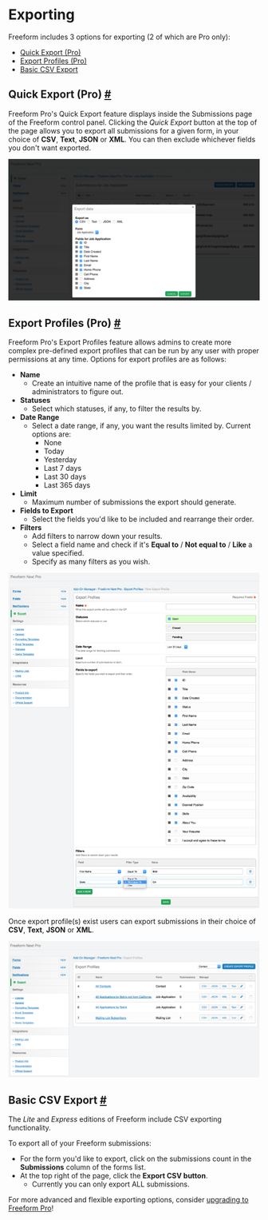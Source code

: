 # Exporting

Freeform includes 3 options for exporting (2 of which are Pro only):

* [Quick Export (Pro)](#quick-export)
* [Export Profiles (Pro)](#export-profiles)
* [Basic CSV Export](#basic-csv)

## Quick Export (Pro) <a href="#quick-export" id="quick-export" class="docs-anchor">#</a>

Freeform Pro's Quick Export feature displays inside the Submissions page of the Freeform control panel. Clicking the *Quick Export* button at the top of the page allows you to export all submissions for a given form, in your choice of **CSV**, **Text**, **JSON** or **XML**. You can then exclude whichever fields you don't want exported.

[![Quick Export](images/cp_export-quick.png)](images/cp_export-quick.png)


## Export Profiles (Pro) <a href="#export-profiles" id="export-profiles" class="docs-anchor">#</a>

Freeform Pro's Export Profiles feature allows admins to create more complex pre-defined export profiles that can be run by any user with proper permissions at any time. Options for export profiles are as follows:

* **Name**
	* Create an intuitive name of the profile that is easy for your clients / administrators to figure out.
* **Statuses**
	* Select which statuses, if any, to filter the results by.
* **Date Range**
	* Select a date range, if any, you want the results limited by. Current options are:
		* None
		* Today
		* Yesterday
		* Last 7 days
		* Last 30 days
		* Last 365 days
* **Limit**
	* Maximum number of submissions the export should generate.
* **Fields to Export**
	* Select the fields you'd like to be included and rearrange their order.
* **Filters**
	* Add filters to narrow down your results.
	* Select a field name and check if it's **Equal to** / **Not equal to** / **Like** a value specified.
	* Specify as many filters as you wish.

[![Form](images/cp_export-profile-create.png)](images/cp_export-profile-create.png)

Once export profile(s) exist users can export submissions in their choice of **CSV**, **Text**, **JSON** or **XML**.

[![Form](images/cp_export-profile-list.png)](images/cp_export-profile-list.png)


## Basic CSV Export <a href="#basic-csv" id="basic-csv" class="docs-anchor">#</a>

The *Lite* and *Express* editions of Freeform include CSV exporting functionality.

To export all of your Freeform submissions:

* For the form you'd like to export, click on the submissions count in the **Submissions** column of the forms list.
* At the top right of the page, click the **Export CSV button**.
	* Currently you can only export ALL submissions.

For more advanced and flexible exporting options, consider [upgrading to Freeform Pro](http://docs.solspace.com/expressionengine/freeform/v1/)!
